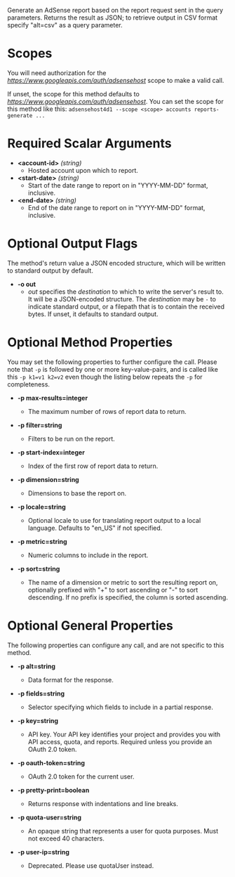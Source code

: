 Generate an AdSense report based on the report request sent in the query parameters. Returns the result as JSON; to retrieve output in CSV format specify &#34;alt=csv&#34; as a query parameter.
# Scopes

You will need authorization for the *https://www.googleapis.com/auth/adsensehost* scope to make a valid call.

If unset, the scope for this method defaults to *https://www.googleapis.com/auth/adsensehost*.
You can set the scope for this method like this: `adsensehost4d1 --scope <scope> accounts reports-generate ...`
# Required Scalar Arguments
* **&lt;account-id&gt;** *(string)*
    - Hosted account upon which to report.
* **&lt;start-date&gt;** *(string)*
    - Start of the date range to report on in &#34;YYYY-MM-DD&#34; format, inclusive.
* **&lt;end-date&gt;** *(string)*
    - End of the date range to report on in &#34;YYYY-MM-DD&#34; format, inclusive.

# Optional Output Flags

The method's return value a JSON encoded structure, which will be written to standard output by default.

* **-o out**
    - *out* specifies the *destination* to which to write the server's result to.
      It will be a JSON-encoded structure.
      The *destination* may be `-` to indicate standard output, or a filepath that is to contain the received bytes.
      If unset, it defaults to standard output.
# Optional Method Properties

You may set the following properties to further configure the call. Please note that `-p` is followed by one 
or more key-value-pairs, and is called like this `-p k1=v1 k2=v2` even though the listing below repeats the
`-p` for completeness.

* **-p max-results=integer**
    - The maximum number of rows of report data to return.

* **-p filter=string**
    - Filters to be run on the report.

* **-p start-index=integer**
    - Index of the first row of report data to return.

* **-p dimension=string**
    - Dimensions to base the report on.

* **-p locale=string**
    - Optional locale to use for translating report output to a local language. Defaults to &#34;en_US&#34; if not specified.

* **-p metric=string**
    - Numeric columns to include in the report.

* **-p sort=string**
    - The name of a dimension or metric to sort the resulting report on, optionally prefixed with &#34;+&#34; to sort ascending or &#34;-&#34; to sort descending. If no prefix is specified, the column is sorted ascending.

# Optional General Properties

The following properties can configure any call, and are not specific to this method.

* **-p alt=string**
    - Data format for the response.

* **-p fields=string**
    - Selector specifying which fields to include in a partial response.

* **-p key=string**
    - API key. Your API key identifies your project and provides you with API access, quota, and reports. Required unless you provide an OAuth 2.0 token.

* **-p oauth-token=string**
    - OAuth 2.0 token for the current user.

* **-p pretty-print=boolean**
    - Returns response with indentations and line breaks.

* **-p quota-user=string**
    - An opaque string that represents a user for quota purposes. Must not exceed 40 characters.

* **-p user-ip=string**
    - Deprecated. Please use quotaUser instead.
